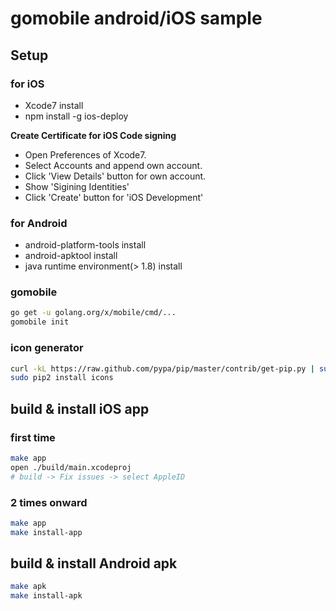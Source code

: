 # gomobile android/iOS sample

## Setup

### for iOS

- Xcode7 install
- npm install -g ios-deploy

**Create Certificate for iOS Code signing**

- Open Preferences of Xcode7.
- Select Accounts and append own account.
- Click 'View Details' button for own account.
- Show 'Sigining Identities'
- Click 'Create' button for 'iOS Development'

### for Android

- android-platform-tools install
- android-apktool install
- java runtime environment(> 1.8) install

### gomobile

```sh
go get -u golang.org/x/mobile/cmd/...
gomobile init
```

### icon generator

```sh
curl -kL https://raw.github.com/pypa/pip/master/contrib/get-pip.py | sudo python2
sudo pip2 install icons
```

## build & install iOS app

### first time

```sh
make app
open ./build/main.xcodeproj
# build -> Fix issues -> select AppleID
```

### 2 times onward

```sh
make app
make install-app
```

## build & install Android apk

```sh
make apk
make install-apk
```
